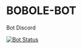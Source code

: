 # BOBOLE-BOT
Bot Discord

[![Bot Status](https://bots.ondiscord.xyz/api/bot/1246432025817256107/status)](https://discord.c99.nl/widget/theme-1/1246432025817256107.png)
